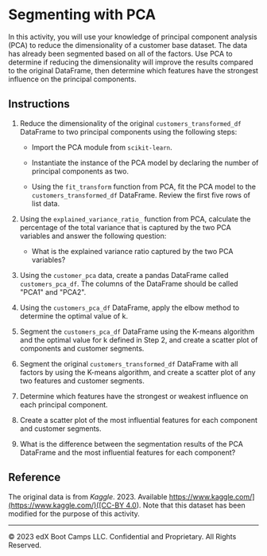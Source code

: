 # Segmenting with PCA

In this activity, you will use your knowledge of principal component analysis (PCA) to reduce the dimensionality of a customer base dataset. The data has already been segmented based on all of the factors. Use PCA to determine if reducing the dimensionality will improve the results compared to the original DataFrame, then determine which features have the strongest influence on the principal components.

## Instructions

1. Reduce the dimensionality of the original `customers_transformed_df` DataFrame to two principal components using the following steps:

    * Import the PCA module from `scikit-learn`.

    * Instantiate the instance of the PCA model by declaring the number of principal components as two.

    * Using the `fit_transform` function from PCA, fit the PCA model to the `customers_transformed_df` DataFrame. Review the first five rows of list data.

2. Using the `explained_variance_ratio_` function from PCA, calculate the percentage of the total variance that is captured by the two PCA variables and answer the following question:

    * What is the explained variance ratio captured by the two PCA variables?

3. Using the `customer_pca` data, create a pandas DataFrame called `customers_pca_df`. The columns of the DataFrame should be called "PCA1" and "PCA2".

4. Using the `customers_pca_df` DataFrame, apply the elbow method to determine the optimal value of k.

5. Segment the `customers_pca_df` DataFrame using the K-means algorithm and the optimal value for k defined in Step 2, and create a scatter plot of components and customer segments.

6. Segment the original `customers_transformed_df` DataFrame with all factors by using the K-means algorithm, and create a scatter plot of any two features and customer segments.

7. Determine which features have the strongest or weakest influence on each principal component.

8. Create a scatter plot of the most influential features for each component and customer segments.

9. What is the difference between the segmentation results of the PCA DataFrame and the most influential features for each component?

## Reference

The original data is from *Kaggle*. 2023. Available [https://www.kaggle.com/](https://www.kaggle.com/)([CC-BY 4.0](https://creativecommons.org/licenses/by/4.0/legalcode)). Note that this dataset has been modified for the purpose of this activity.

---

© 2023 edX Boot Camps LLC. Confidential and Proprietary. All Rights Reserved.
